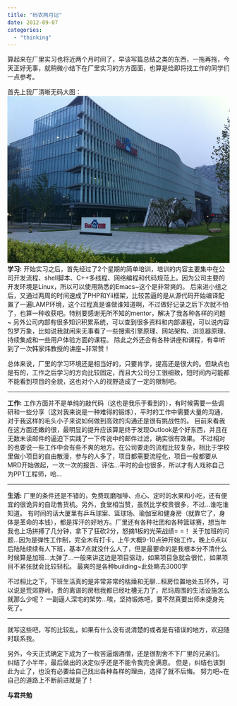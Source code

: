 ```yaml
---
title: "码农两月记"
date: 2012-09-07
categories: 
  - "thinking"
---
```


算起来在厂里实习也将近两个月时间了，早该写篇总结之类的东西，一拖再拖，今天正好无事，就稍微小结下在厂里实习的方方面面，也算是给即将找工作的同学们一点参考。

首先上我厂清晰无码大图： [![baidu](/assets/images/IMG_0087.jpg)](/assets/images/IMG_0087.jpg) <!--more--> **学习:** 开始实习之后，首先经过了2个星期的简单培训，培训的内容主要集中在公司开发流程、shell脚本、C++多线程、网络编程和代码规范上。因为公司主要的开发环境是Linux，所以可以使用熟悉的Emacs~这个是非常爽的。 后来进小组之后，又通过两周的时间速成了PHP和Yii框架，比较苦逼的是从源代码开始编译配置了一遍LAMP环境，这个过程真是谁做谁知道啊，不过做好记录之后下次就不怕了，也算一种收获吧。特别要感谢无所不知的mentor，解决了我各种各样的问题~ 另外公司内部有很多知识积累系统，可以查到很多资料和内部课程，可以说内容包罗万象，比如说我就闲来无事看了一些搜索引擎原理、网站架构、浏览器原理、持续集成和一些用户体验方面的课程。 除此之外还会有各种讲座和课程，有幸听到了一次韩家炜教授的讲座~非常赞！

总体来说，厂里的学习环境还是相当好的，只要肯学，提高还是很大的。但缺点也是有的，工作之后学习的方向比较固定，而且大公司分工很细致，短时间内可能都不能看到项目的全貌，这也对个人的视野造成了一定的限制吧。

* * *

**工作:** 工作方面并不是单纯的敲代码（这也是我乐于看到的），有时候需要一些调研和一些分享（这对我来说是一种难得的锻炼），平时的工作中需要大量的沟通，对于我这样的毛头小子来说如何做到高效的沟通还是很有挑战性的。 目前来看我在这方面还嫩的很，最明显的提升应该算是终于发现Outlook是个好东西，并且在无数未读邮件的逼迫下实践了一下传说中的邮件过滤，确实很有效果。 不过相对的也要说一些工作中会有些不爽的地方。在公司要走的流程比较复杂，相比于学校里做小项目的自由散漫，参与的人多了，项目都需要流程化，项目一般都要从MRD开始做起，一次一次的报告、评估...平时的会也很多，所以才有人戏称自己为PPT工程师，哈...

* * *

**生活:** 厂里的条件还是不错的，免费现磨咖啡、点心、定时的水果和小吃，还有便宜的很诡异的自动售货机。另外，食堂相当赞，虽然比学校贵很多，不过...谁吃谁知道。 有时间的话大厦里有乒乓球案、篮球场、瑜伽室和健身房（就靠它了，身体是革命的本钱），都是挥汗的好地方。厂里还有各种社团和各种篮球赛，想当年我也上场拼搏了几分钟，拿下了狂砍2分，怒摘1板的光荣战绩= =！ 关于加班的问题...因为是弹性工作制，完全木有打卡，上午大概9-10点钟开始工作，晚上6点以后陆陆续续有人下班，基本7点就没什么人了，但是最要命的是我根本分不清什么时候算是加班...太弹了...一般来讲这边是项目驱动，如果项目急就会很忙，如果项目不紧张就会比较轻松。 最爽的是各种building~此处略去3000字

不过相比之下，下班生活真的是非常非常的枯燥和无聊...租房位置地处五环外，可以说是荒郊野岭，贵的离谱的房租我都已经吐槽无力了，尼玛周围的生活设施怎么就那么少呢？ 一副逼人深宅的架势...唉，坚持锻炼吧，要不然真要出师未捷身先死了。

* * *

就写这些吧，写的比较乱，如果有什么没有说清楚的或者是有错误的地方，欢迎随时联系我。

另外，今天正式确定下成为了一枚苦逼烟酒僧，还是很割舍不下厂里的兄弟们。 纠结了小半年，最后做出的决定似乎还是不能令我完全满意。 但是，纠结也该到此为止了，也没有必要给自己找出各种各样的理由，选择了就不后悔。 努力吧~在自己的道路上不断前进就是了！

**与君共勉**
